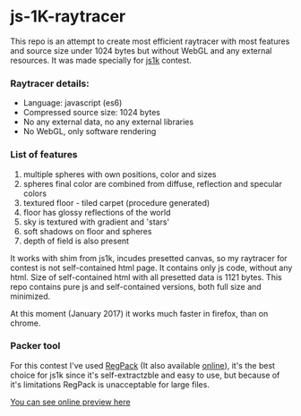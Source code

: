 # js-1K-raytracer
This repo is an attempt to create most efficient raytracer with most features and source size under 1024 bytes but without WebGL and any external resources. It was made specially for [js1k](http://js1k.com/2017-magic/) contest.

### Raytracer details:
* Language: javascript (es6)
* Compressed source size: 1024 bytes
* No any external data, no any external libraries
* No WebGL, only software rendering

### List of features
1. multiple spheres with own positions, color and sizes
2. spheres final color are combined from diffuse, reflection and specular colors
3. textured floor - tiled carpet (procedure generated)
4. floor has glossy reflections of the world
5. sky is textured with gradient and 'stars'
6. soft shadows on floor and spheres
7. depth of field is also present

It works with shim from js1k, incudes presetted canvas, so my raytracer for contest is not self-contained html page. It contains only js code, without any html. Size of self-contained html with all presetted data is 1121 bytes. This repo contains pure js and self-contained versions, both full size and minimized.

At this moment (January 2017) it works much faster in firefox, than on chrome.

### Packer tool
For this contest I've used [RegPack](https://github.com/Siorki/RegPack) (It also available [online](http://siorki.github.io/regPack.html)), it's the best choice for js1k since it's self-extractzble and easy to use, but because of it's limitations RegPack is unacceptable for large files.

[You can see online preview here](http://js1k.com/2017-magic/demo/2648)
